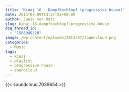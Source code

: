 ```yaml
---
title: 'Kinaj 16 - Dampfkochtopf (progressive house)'
date: 2013-08-09T14:27:55+00:00
author: Janik von Rotz
slug: kinaj-16-dampfkochtopf-progressive-house
dsq_thread_id:
  - "1588949328"
image: /wp-content/uploads/2013/07/soundcloud.png
categories:
  - Music
tags:
  - kinaj
  - playlist
  - progressive house
  - soundcloud
---
```

{{< soundcloud 7039654 >}}